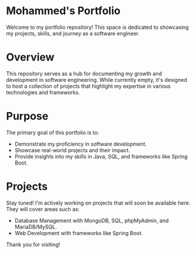 # Mohammed's Portfolio
Welcome to my portfolio repository! This space is dedicated to showcasing my projects, skills, and journey as a software engineer.

# Overview
This repository serves as a hub for documenting my growth and development in software engineering. While currently empty, it's designed to host a collection of projects that highlight my expertise in various technologies and frameworks.

# Purpose
The primary goal of this portfolio is to:

- Demonstrate my proficiency in software development.
- Showcase real-world projects and their impact.
- Provide insights into my skills in Java, SQL, and frameworks like Spring Boot.

# Projects
Stay tuned! I'm actively working on projects that will soon be available here. They will cover areas such as:

- Database Management with MongoDB, SQL, phpMyAdmin, and MariaDB/MySQL.
- Web Development with frameworks like Spring Boot.


Thank you for visiting!
